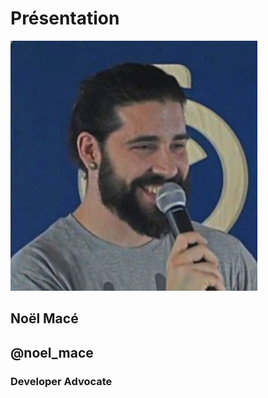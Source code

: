 # Présentation

<img src="assets/images/noel.jpg" height="400px" class="center"/>

<br/>

## Noël Macé

## @noel_mace

### Developer Advocate

<!-- .element style="margin-top: 1em; height: 200px" -->
